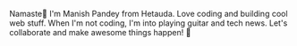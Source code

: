 Namaste👋
I'm Manish Pandey from Hetauda. Love coding and building cool web stuff. When I'm not coding, I'm into playing guitar and tech news. Let's collaborate and make awesome things happen! 🚀
<!--
**manishpandey68/manishpandey68** is a ✨ _special_ ✨ repository because its `README.md` (this file) appears on your GitHub profile.

Here are some ideas to get you started:

- 🔭 I’m currently working on ...
- 🌱 I’m currently learning ...
- 👯 I’m looking to collaborate on ...
- 🤔 I’m looking for help with ...
- 💬 Ask me about ...
- 📫 How to reach me: ...
- 😄 Pronouns: ...
- ⚡ Fun fact: ...
-->
